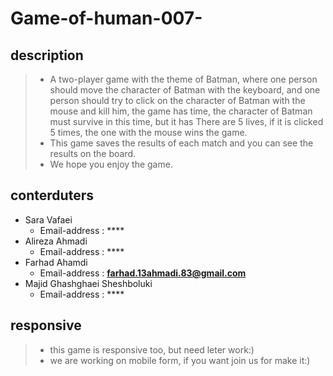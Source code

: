# Game-of-human-007-

## description
> - A two-player game with the theme of Batman, where one person should move the character of Batman with the keyboard, and one person should try to click on the character of Batman with the mouse and kill him, the game has time, the character of Batman must survive in this time, but it has There are 5 lives, if it is clicked 5 times, the one with the mouse wins the game.
> - This game saves the results of each match and you can see the results on the board.
> - We hope you enjoy the game.
## conterduters
- Sara Vafaei
  - Email-address : ****
- Alireza Ahmadi
  - Email-address : ****
- Farhad Ahamdi
  - Email-address : **farhad.13ahmadi.83@gmail.com**
- Majid Ghashghaei Sheshboluki
  - Email-address : ****
## responsive
> - this game is responsive too, but need leter work:)
> - we are working on mobile form, if you want join us for make it:) 

